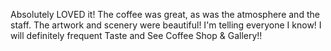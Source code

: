 Absolutely LOVED it! The coffee was great, as was the atmosphere and the staff. The artwork and scenery were beautiful! I'm telling everyone I know! I will definitely frequent Taste and See Coffee Shop & Gallery!!